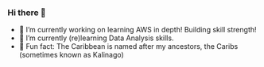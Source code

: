 ### Hi there 👋

- 📖 I’m currently working on learning AWS in depth! Building skill strength!
- 🌱 I’m currently (re)learning Data Analysis skills.
- 🌴 Fun fact: The Caribbean is named after my ancestors, the Caribs (sometimes known as Kalinago) 

<!--
**bailey-j/bailey-j** is a ✨ _special_ ✨ repository because its `README.md` (this file) appears on your GitHub profile.

Here are some ideas to get you started:

- 🔭 I’m currently working on ...
- 🌱 I’m currently learning ...
- 👯 I’m looking to collaborate on ...
- 🤔 I’m looking for help with ...
- 💬 Ask me about ...
- 📫 How to reach me: ...
- 😄 Pronouns: ...
- ⚡ Fun fact: ...
-->
